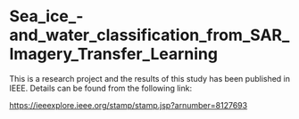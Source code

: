 # Sea_ice_-and_water_classification_from_SAR_Imagery_Transfer_Learning

This is a research project and the results of this study has been published in IEEE. Details can be found from the following link:

https://ieeexplore.ieee.org/stamp/stamp.jsp?arnumber=8127693

